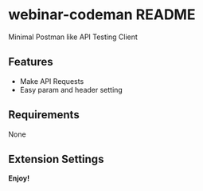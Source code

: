 # webinar-codeman README

Minimal Postman like API Testing Client

## Features

- Make API Requests
- Easy param and header setting

## Requirements

None

## Extension Settings

**Enjoy!**
